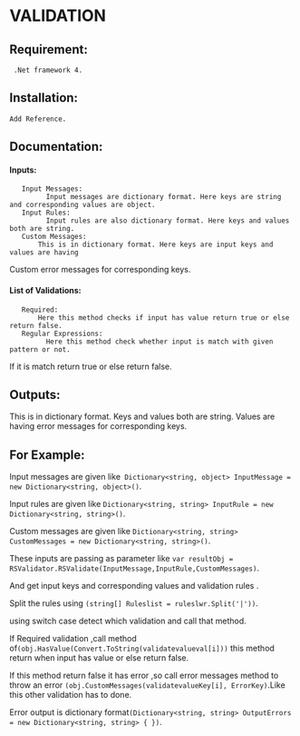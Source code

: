 # VALIDATION

## Requirement:
     .Net framework 4.
## Installation:
    Add Reference.
## Documentation:
  #### Inputs:
       Input Messages:
             Input messages are dictionary format. Here keys are string and corresponding values are object.
       Input Rules:
             Input rules are also dictionary format. Here keys and values both are string.
       Custom Messages:
           This is in dictionary format. Here keys are input keys and values are having
Custom error messages for corresponding keys.
#### List of Validations:
       Required:
           Here this method checks if input has value return true or else return false.
       Regular Expressions:
             Here this method check whether input is match with given pattern or not.
If it is match return true or else return false.
## Outputs:
This is in dictionary format. Keys and values both are string. Values are having error messages for corresponding keys.
## For Example:
Input messages are given like` Dictionary<string, object> InputMessage = new Dictionary<string, object>()`.
    
Input rules are given like `Dictionary<string, string> InputRule = new Dictionary<string, string>()`.
   
Custom messages are given like `Dictionary<string, string> CustomMessages = new Dictionary<string, string>()`.

These inputs are passing as parameter like `var resultObj = RSValidator.RSValidate(InputMessage,InputRule,CustomMessages)`.

And get input keys and corresponding  values and validation rules .

Split the rules using `(string[] Ruleslist = ruleslwr.Split('|'))`.

using switch case detect which validation and call that method.

If  Required validation ,call method of`(obj.HasValue(Convert.ToString(validatevalueval[i]))` this method return when input has value or else return false.

If  this method return false it has error ,so call error messages method  to throw an error `(obj.CustomMessages(validatevalueKey[i], ErrorKey)`.Like this other validation has to done.

Error output is dictionary format`(Dictionary<string, string> OutputErrors = new Dictionary<string, string> { })`.
